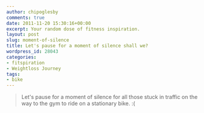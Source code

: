 ```yaml
---
author: chipoglesby
comments: true
date: 2011-11-20 15:30:16+00:00
excerpt: Your random dose of fitness inspiration.
layout: post
slug: moment-of-silence
title: Let's pause for a moment of silence shall we?
wordpress_id: 28043
categories:
- fitspiration
- Weightloss Journey
tags:
- bike
---
```


<blockquote>Let's pause for a moment of silence for all those stuck in traffic on the way to the gym to ride on a stationary bike. :(</blockquote>
